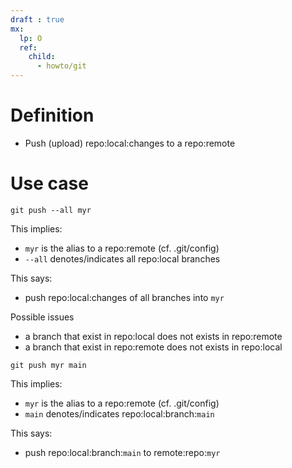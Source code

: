 ```yaml
---
draft : true
mx:  
  lp: O
  ref:
    child:
      - howto/git
---
```


# Definition
- Push (upload) repo:local:changes to a repo:remote

# Use case
```shell
git push --all myr
```
This implies:
- `myr` is the alias to a repo:remote (cf. .git/config)
- `--all` denotes/indicates all repo:local branches

This says:
- push repo:local:changes of all branches into `myr`

Possible issues
- a branch that exist in repo:local does not exists in repo:remote
- a branch that exist in repo:remote does not exists in repo:local

```shell
git push myr main
```
This implies:
- `myr` is the alias to a repo:remote (cf. .git/config)
- `main` denotes/indicates  repo:local:branch:`main`

This says:
- push repo:local:branch:`main` to remote:repo:`myr`
